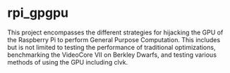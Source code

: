 # rpi_gpgpu
This project encompasses the different strategies for hijacking the GPU of the Raspberry Pi to perform General Purpose Computation. This includes but is not limited to testing the performance of traditional optimizations, benchmarking the VideoCore VII on Berkley Dwarfs, and testing various methods of using the GPU including clvk.
